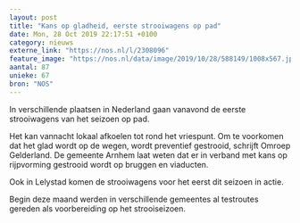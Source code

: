 ```yaml
---
layout: post
title: "Kans op gladheid, eerste strooiwagens op pad"
date: Mon, 28 Oct 2019 22:17:51 +0100
category: nieuws
externe_link: "https://nos.nl/l/2308096"
feature_image: "https://nos.nl/data/image/2019/10/28/588149/1008x567.jpg"
aantal: 87
unieke: 67
bron: "NOS"
---
```


<p>In verschillende plaatsen in Nederland gaan vanavond de eerste strooiwagens van het seizoen op pad.</p>
<p>Het kan vannacht lokaal afkoelen tot rond het vriespunt. Om te voorkomen dat het glad wordt op de wegen, wordt preventief gestrooid, schrijft Omroep Gelderland. De gemeente Arnhem laat weten dat er in verband met kans op rijpvorming gestrooid wordt op bruggen en viaducten.</p>
<p>Ook in Lelystad komen de strooiwagens voor het eerst dit seizoen in actie.</p>
<p>Begin deze maand werden in verschillende gemeentes al testroutes gereden als voorbereiding op het strooiseizoen.</p>

